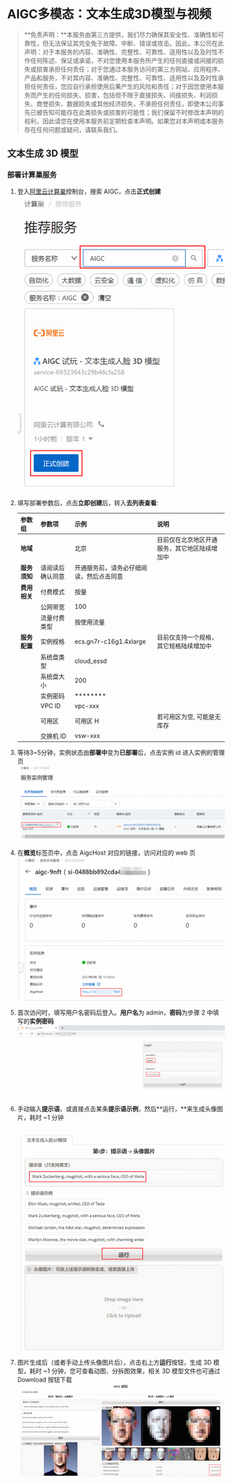 # AIGC多模态：文本生成3D模型与视频

>**免责声明：**本服务由第三方提供，我们尽力确保其安全性、准确性和可靠性，但无法保证其完全免于故障、中断、错误或攻击。因此，本公司在此声明：对于本服务的内容、准确性、完整性、可靠性、适用性以及及时性不作任何陈述、保证或承诺，不对您使用本服务所产生的任何直接或间接的损失或损害承担任何责任；对于您通过本服务访问的第三方网站、应用程序、产品和服务，不对其内容、准确性、完整性、可靠性、适用性以及及时性承担任何责任，您应自行承担使用后果产生的风险和责任；对于因您使用本服务而产生的任何损失、损害，包括但不限于直接损失、间接损失、利润损失、商誉损失、数据损失或其他经济损失，不承担任何责任，即使本公司事先已被告知可能存在此类损失或损害的可能性；我们保留不时修改本声明的权利，因此请您在使用本服务前定期检查本声明。如果您对本声明或本服务存在任何问题或疑问，请联系我们。

## 文本生成 3D 模型

### 部署计算巢服务

1. 登入[阿里云计算巢](https://computenest.console.aliyun.com/user/cn-hangzhou/recommendService)控制台，搜索 AIGC，点击**正式创建**                                      
![image.png](3.png)

2. 填写部署参数后，点击**立即创建**后，转入**去列表查看**:

      | **参数组**  | **参数项**  | **示例**                 | **说明**                 |
      |----------|----------|------------------------|------------------------|
      | **地域**   |          | 北京                     | 目前仅在北京地区开通服务，其它地区陆续增加中 |
      | **服务须知** | 请阅读后确认同意 | 开通服务前，请务必仔细阅读，然后点击同意   |                        |
      | **费用相关** | 付费模式     | 按量                     |                        |
      |          | 公网带宽     | 100                    |                        |
      |          | 流量付费类型   | 按使用流量                  |                        |
      | **服务配置** | 实例规格     | ecs.gn7r-c16g1.4xlarge | 目前仅支持一个规格，其它规格陆续增加中    |
      |          | 系统盘类型    | cloud_essd             |                        |
      |          | 系统盘大小    | 200                    |                        |
      |          | 实例密码     | ********               |                        |
      |          | VPC ID   | vpc-xxx                |                        |
      |          | 可用区      | 可用区 H                  | 若可用区为空, 可能是无库存         |
      |          | 交换机 ID   | vsw-xxx                |                        |

3. 等待3~5分钟，实例状态由**部署中**变为**已部署**后，点击实例 id 进入实例的管理页
   ![image.png](4.png)

4. 在**概览**标签页中，点击 AigcHost 对应的链接，访问对应的 web 页
   ![image.png](5.png)

5. 首次访问时，填写用户名密码后登入。**用户名**为 admin，**密码**为步骤 2 中填写的**实例密码**
   ![image.png](6.png)

6. 手动输入**提示语**，或直接点击某条**提示语示例**，然后**运行，**来生成头像图片，耗时 ~1 分钟
   ![image.png](7.png)

7. 图片生成后（或者手动上传头像图片后），点击右上方**运行**按钮，生成 3D 模型，耗时 ~1 分钟，您可查看动图、分拆图效果，相关 3D 模型文件也可通过 Download 按钮下载
   ![image.png](8.png)
